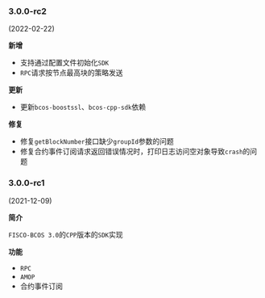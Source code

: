 ### 3.0.0-rc2

(2022-02-22)

**新增**

- 支持通过配置文件初始化`SDK`
- `RPC`请求按节点最高块的策略发送

**更新**

- 更新`bcos-boostssl`、`bcos-cpp-sdk`依赖

**修复**

- 修复`getBlockNumber`接口缺少`groupId`参数的问题
- 修复合约事件订阅请求返回错误情况时，打印日志访问空对象导致`crash`的问题

### 3.0.0-rc1

(2021-12-09)

**简介**

`FISCO-BCOS 3.0`的`CPP`版本的`SDK`实现

**功能**

- `RPC`
- `AMOP`
- 合约事件订阅
